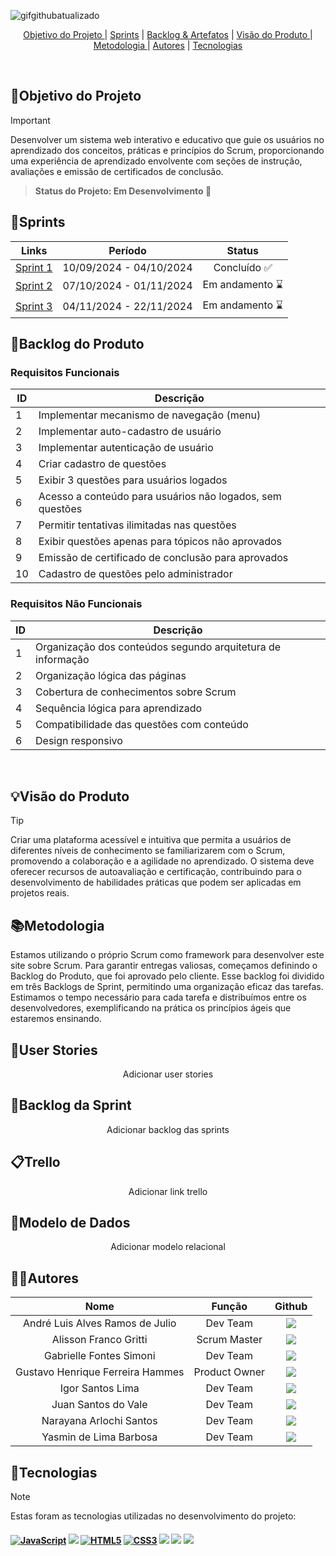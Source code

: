 ![gifgithubatualizado](https://github.com/user-attachments/assets/da2c22a6-1fee-4c20-8ffc-9aa337d1a9ea)
<br>

  

<p align="center">
  <a href="#objetivo">Objetivo do Projeto </a>  |
  <a href="#sprints">Sprints</a>  |
  <a href="#backlogArtefatos">Backlog & Artefatos</a>  |
  <a href="#visão">Visão do Produto </a>  |
  <a href="#metodologia">Metodologia </a>  |
  <a href="#autores">Autores</a>  |
  <a href="#tecnologias">Tecnologias </a>  
</p>

</br>

<span id="objetivo">
  
## 📌Objetivo do Projeto
> [!IMPORTANT]
> Desenvolver um sistema web interativo e educativo que guie os usuários no aprendizado dos conceitos, práticas e princípios do Scrum, proporcionando uma experiência de aprendizado envolvente com seções de instrução, avaliações e emissão de certificados de conclusão.

> **Status do Projeto: Em Desenvolvimento 🚧**

<span id="sprints">

## 📅Sprints 

| Links | Período | Status |
|:-----:|:----------:|:---------:|
| [Sprint 1](https://github.com/octacodeteam/ABP1/tree/sprint-1) | 10/09/2024 - 04/10/2024 | Concluído ✅ |
| [Sprint 2](https://github.com/octacodeteam/ABP1) | 07/10/2024 - 01/11/2024 | Em andamento :hourglass: |  
| [Sprint 3](https://github.com/octacodeteam/ABP1) | 04/11/2024 - 22/11/2024 | Em andamento :hourglass: | 

<span id="backlogArtefatos">
  
## 🌲Backlog do Produto
<p align="center">

### Requisitos Funcionais

| ID        | Descrição                                                                  |
|-----------|----------------------------------------------------------------------------|
| 1     | Implementar mecanismo de navegação (menu)                                  |
| 2     | Implementar auto-cadastro de usuário                                        |
| 3     | Implementar autenticação de usuário                                         |
| 4     | Criar cadastro de questões                                                  |
| 5     | Exibir 3 questões para usuários logados                                       |
| 6     | Acesso a conteúdo para usuários não logados, sem questões                       |
| 7     | Permitir tentativas ilimitadas nas questões                                   |
| 8     | Exibir questões apenas para tópicos não aprovados                          |
| 9     | Emissão de certificado de conclusão para aprovados                                             |
| 10     | Cadastro de questões pelo administrador                                      |

### Requisitos Não Funcionais

| ID        | Descrição                                                                  |
|-----------|----------------------------------------------------------------------------|
| 1    | Organização dos conteúdos segundo arquitetura de informação                                       |
| 2    | Organização lógica das páginas                                              |
| 3    | Cobertura de conhecimentos sobre Scrum                                       |
| 4    | Sequência lógica para aprendizado                                            |
| 5    | Compatibilidade das questões com conteúdo                                    |
| 6    | Design responsivo                                                          |

<br>

<span id="visão">
  
## 💡Visão do Produto
> [!TIP]
> Criar uma plataforma acessível e intuitiva que permita a usuários de diferentes níveis de conhecimento se familiarizarem com o Scrum, promovendo a colaboração e a agilidade no aprendizado. O sistema deve oferecer recursos de autoavaliação e certificação, contribuindo para o desenvolvimento de habilidades práticas que podem ser aplicadas em projetos reais.

<span id="metodologia">
  
## 📚Metodologia
Estamos utilizando o próprio Scrum como framework para desenvolver este site sobre Scrum. Para garantir entregas valiosas, começamos definindo o Backlog do Produto, que foi aprovado pelo cliente. Esse backlog foi dividido em três Backlogs de Sprint, permitindo uma organização eficaz das tarefas. Estimamos o tempo necessário para cada tarefa e distribuímos entre os desenvolvedores, exemplificando na prática os princípios ágeis que estaremos ensinando.

<span id="tecnologias">
  
## 👥User Stories
<p align="center">
 Adicionar user stories

<br>  

## 🌱Backlog da Sprint
<p align="center">
Adicionar backlog das sprints
<br>

## 📋Trello
<p align="center">
Adicionar link trello
<br>

## 🧱Modelo de Dados
<p align="center">
Adicionar modelo relacional
<br>

## 👨‍💻**Autores** 

|      Nome      |    Função       |                            Github                             |
| :--------------: | :-----------: | :----------------------------------------------------------: |
|  André Luis Alves Ramos de Julio  | Dev Team | <a href="https://github.com/JuanSantosVale"><img src="https://img.shields.io/badge/GitHub-100000?style=for-the-badge&logo=github&logoColor=white"></a> |
|  Alisson Franco Gritti  | Scrum Master | <a href="https://github.com/alissonfatec"><img src="https://img.shields.io/badge/GitHub-100000?style=for-the-badge&logo=github&logoColor=white"></a> ||
|  Gabrielle Fontes Simoni  | Dev Team | <a href="https://github.com/gabifontes"><img src="https://img.shields.io/badge/GitHub-100000?style=for-the-badge&logo=github&logoColor=white"></a> |
|  Gustavo Henrique Ferreira Hammes  | Product Owner | <a href="https://github.com/GustavoHammes"><img src="https://img.shields.io/badge/GitHub-100000?style=for-the-badge&logo=github&logoColor=white"></a> |
|  Igor Santos Lima  | Dev Team | <a href="https://github.com/IgorSantosL"><img src="https://img.shields.io/badge/GitHub-100000?style=for-the-badge&logo=github&logoColor=white"></a> |
|  Juan Santos do Vale  | Dev Team | <a href="https://github.com/JuanSantosVale"><img src="https://img.shields.io/badge/GitHub-100000?style=for-the-badge&logo=github&logoColor=white"></a> |
|  Narayana Arlochi Santos  | Dev Team | <a href="https://github.com/narayanaarlochi"><img src="https://img.shields.io/badge/GitHub-100000?style=for-the-badge&logo=github&logoColor=white"></a> |
|  Yasmin de Lima Barbosa  | Dev Team | <a href="https://github.com/yasmin-barbosa2"><img src="https://img.shields.io/badge/GitHub-100000?style=for-the-badge&logo=github&logoColor=white"></a> |
<span id="tecnologias">
  
## 🔌**Tecnologias**
> [!NOTE]
> Estas foram as tecnologias utilizadas no desenvolvimento do projeto:

<h4 align="left">
 <a href="https://www.w3schools.com/js/" target="_blank"><img src="https://img.shields.io/badge/JavaScript-ffff00?style=for-the-badge&logo=JavaScript&logoColor=black" alt='JavaScript' target="_blank"></a>
 <a href="https://www.postgresql.org/" target="_blank"><img src="https://img.shields.io/badge/-PostgreSQL-4169E1?style=for-the-badge&logo=PostgreSQL&logoColor=white" target="_blank"></a>
 <a href="https://html.com/html5/" target="_blank"><img src="https://img.shields.io/badge/-HTML-e44d25?style=for-the-badge&logo=HTML5&logoColor=white" alt='HTML5' target="_blank"></a>
 <a href="https://www.w3schools.com/css/" target="_blank"><img src="https://img.shields.io/badge/-CSS-264de4?style=for-the-badge&logo=CSS3&logoColor=white" alt='CSS3' target="_blank"></a>
 <a href="https://www.figma.com" target="_blank"><img src="https://img.shields.io/badge/-Figma-%23E4405F?style=for-the-badge&logo=Figma&logoColor=white" target="_blank"></a>
 <a href="https://code.visualstudio.com" target="_blank"><img src="https://img.shields.io/badge/-Visual Studio Code-%2384CE?style=for-the-badge&logo=Visual Studio Code&logoColor=white" target="_blank"></a>
 <a href="https://trello.com" target="_blank"><img src="https://img.shields.io/badge/-Trello-0079BF?style=for-the-badge&logo=Trello&logoColor=white" target="_blank"></a>
</h4>
<br>
